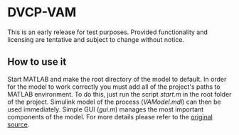 DVCP-VAM
========

This is an early release for test purposes. Provided functionality and licensing are tentative and subject to change without notice.

## How to use it

Start MATLAB and make the root directory of the model to default. In order for the model to work correctly you must add all of the project's paths to MATLAB environment.
To do this, just run the script *start.m* in the root folder of the project. Simulink model of the process (*VAModel.mdl*) can then be used immediately.
Simple GUI (*gui.m*) manages the most important components of the model.
For more details please refer to the 
[original source](http://terpconnect.umd.edu/~mcavoy/VAC%20Material/ "VAC Material").